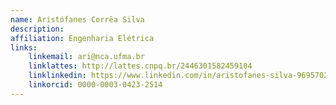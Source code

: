 ```yaml
---
name: Aristófanes Corrêa Silva
description: 
affiliation: Engenharia Elétrica
links:
	linkemail: ari@nca.ufma.br
	linklattes: http://lattes.cnpq.br/2446301582459104
	linklinkedin: https://www.linkedin.com/in/aristofanes-silva-96957023/
	linkorcid: 0000-0003-0423-2514
---
```


